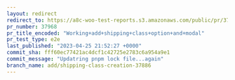 ```yaml
---
layout: redirect
redirect_to: https://a8c-woo-test-reports.s3.amazonaws.com/public/pr/37968/e2e/index.html
pr_number: 37968
pr_title_encoded: "Working+add+shipping+class+option+and+modal"
pr_test_type: e2e
last_published: "2023-04-25 21:52:27 +0000"
commit_sha: fff60ec77421ac4dcf1c42725e2783c6a954a9e1
commit_message: "Updatring pnpm lock file...again"
branch_name: add/shipping-class-creation-37886
---
```

